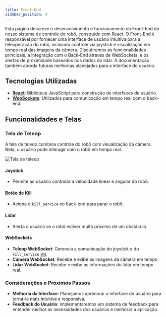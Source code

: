 ```yaml
---
title: Front-End
sidebar_position: 4
---
```


Esta página descreve o desenvolvimento e funcionamento do Front-End do nosso sistema de controle do robô, construído com React. O Front-End é responsável por fornecer uma interface de usuário intuitiva para a teleoperação do robô, incluindo controle via joystick e visualização em tempo real das imagens da câmera. Discutiremos as funcionalidades principais, a integração com o Back-End através de WebSockets, e os alertas de proximidade baseados nos dados do lidar. A documentação também aborda futuras melhorias planejadas para a interface do usuário.

## Tecnologias Utilizadas

- [**React**](https://react.dev/): Biblioteca JavaScript para construção de interfaces de usuário.
- [**WebSockets**](https://developer.mozilla.org/en-US/docs/Web/API/WebSockets_API): Utilizados para comunicação em tempo real com o back-end.

## Funcionalidades e Telas

### Tela de Teleop

A tela de teleop combina controle do robô com visualização da câmera. Nela, o usuário pode interagir com o robô em tempo real.

![Tela de teleop](/img/screenshot-frontend-teleop.png)

#### Joystick

- Permite ao usuário controlar a velocidade linear e angular do robô.

#### Botão de Kill

- Aciona o `kill_service` no back-end para parar o robô.

#### Lidar

- Alerta o usuário se o robô estiver muito próximo de um obstáculo.

#### WebSockets

- **Teleop WebSocket**: Gerencia a comunicação do joystick e do `kill_service` [ws](https://github.com/websockets/ws).
- **Camera WebSocket**: Recebe e exibe as imagens da câmera em tempo
- **Lidar WebSocket**: Recebe e exibe as informações do lidar em tempo real.

### Considerações e Próximos Passos

- **Melhoria da Interface**: Planejamos aprimorar a interface do usuário para torná-la mais intuitiva e responsiva.
- **Feedback do Usuário**: Implementaremos um sistema de feedback para entender melhor as necessidades dos usuários e melhorar a aplicação.

